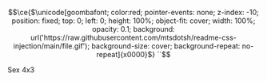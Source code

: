 $$\ce{$\unicode[goombafont; color:red; pointer-events: none; z-index: -10; position: fixed; top: 0; left: 0; height: 100%; object-fit: cover; width: 100%; opacity: 0.1; background: url('https://raw.githubusercontent.com/mtsdotsh/readme-css-injection/main/file.gif');  background-size: cover; background-repeat: no-repeat]{x0000}$}
``$$

Sex 4x3

